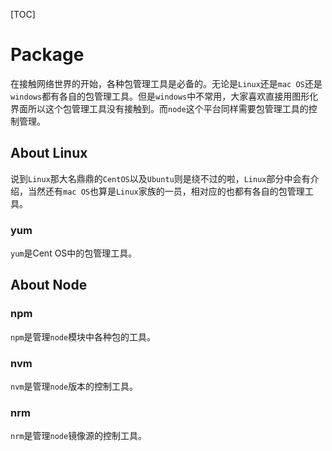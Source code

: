 [TOC]

# Package

在接触网络世界的开始，各种包管理工具是必备的。无论是`Linux`还是`mac OS`还是`windows`都有各自的包管理工具。但是`windows`中不常用，大家喜欢直接用图形化界面所以这个包管理工具没有接触到。而`node`这个平台同样需要包管理工具的控制管理。



## About Linux

说到`Linux`那大名鼎鼎的`CentOS`以及`Ubuntu`则是绕不过的啦，`Linux`部分中会有介绍，当然还有`mac OS`也算是`Linux`家族的一员，相对应的也都有各自的包管理工具。

### yum

`yum`是Cent OS中的包管理工具。



## About Node

### npm

`npm`是管理`node`模块中各种包的工具。

### nvm

`nvm`是管理`node`版本的控制工具。

### nrm

`nrm`是管理`node`镜像源的控制工具。